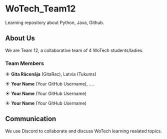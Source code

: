 # WoTech_Team12

Learning repository about Python, Java, Github.

## About Us
We are Team 12, a collaborative team of 4 WoTech students/ladies.

### Team Members
☀ **Gita Rācenāja** (GitaRac), Latvia (Tukums)

☀ **Your Name** (Your GitHub Username), ....

☀ **Your Name** (Your GitHub Username)

☀ **Your Name** (Your GitHub Username)

## Communication
We use Discord to collaborate and discuss WoTech learning realated topics.


